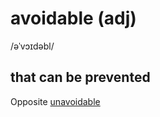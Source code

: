 # avoidable (adj)

/əˈvɔɪdəbl/

## that can be prevented

Opposite [unavoidable](unavoidable-adj.md#impossible-to-avoid-or-prevent)